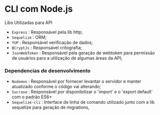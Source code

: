 # CLI com Node.js
Libs Utilizadas para API
- ``Express`` : Responsável pela lib http;
- ``Sequelize`` : ORM;
- ``YUP`` : Responsável verificação de dados;
- ``BCryptJs`` : Responsável critografia;
- ``JsonWebToken`` : Responsável pela geração de webtoken para permissão de usuários para a utilização de algumas áreas da API;
### Dependencias de desenvolvimento
- ``Nodemon`` : Responsável por fornecer levantar o servidor e manter atualizado conforme o código vai alterando;
- ``Sucrase`` : Responsável por disponibilizar o 'import' e o 'export default' com o padrão ES6+
- ``Sequelize-cli`` : Interface de linha de comando utilizado junto com a lib sequelize para geração de migrations,
